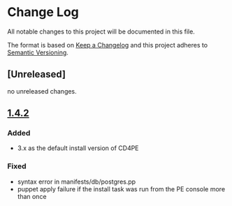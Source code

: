 # Change Log

All notable changes to this project will be documented in this file.

The format is based on [Keep a Changelog](http://keepachangelog.com/)
and this project adheres to [Semantic Versioning](http://semver.org/).

## [Unreleased]

no unreleased changes.

## [1.4.2](https://github.com/puppetlabs/puppetlabs-cd4pe/tree/1.4.2)
### Added
- 3.x as the default install version of CD4PE
### Fixed
- syntax error in manifests/db/postgres.pp
- puppet apply failure if the install task was run from the PE console more than once
